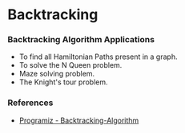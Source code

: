 # Backtracking

### Backtracking Algorithm Applications

* To find all Hamiltonian Paths present in a graph.
* To solve the N Queen problem.
* Maze solving problem.
* The Knight's tour problem.

### References

* [Programiz - Backtracking-Algorithm](https://www.programiz.com/dsa/backtracking-algorithm)
